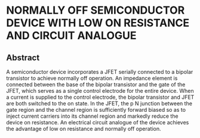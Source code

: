 # NORMALLY OFF SEMICONDUCTOR DEVICE WITH LOW ON RESISTANCE AND CIRCUIT ANALOGUE

## Abstract
A semiconductor device incorporates a JFET serially connected to a bipolar transistor to achieve normally off operation. An impedance element is connected between the base of the bipolar transistor and the gate of the JFET, which serves as a single control electrode for the entire device. When a current is supplied to the control electrode, the bipolar transistor and JFET are both switched to the on state. In the JFET, the p N junction between the gate region and the channel region is sufficiently forward biased so as to inject current carriers into its channel region and markedly reduce the device on resistance. An electrical circuit analogue of the device achieves the advantage of low on resistance and normally off operation.